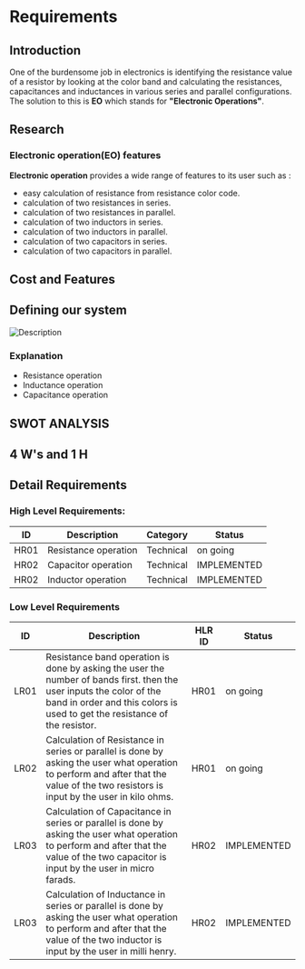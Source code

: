 # Requirements

## Introduction

One of the burdensome job in electronics is identifying the resistance value of a resistor by looking at the color band and calculating the resistances, capacitances and inductances in various series and parallel configurations. The solution to this is **EO** which stands for **"Electronic Operations"**.


## Research

### Electronic operation(EO) features
   **Electronic operation** provides a wide range of features  to its user such as :
	

 - easy calculation of resistance from resistance color code.
 - calculation of two resistances in series.
 - calculation of two resistances in parallel.
 - calculation of two inductors in series.
 - calculation of two inductors in parallel.
 - calculation of two capacitors in series.
 - calculation of two capacitors in parallel.
 
## Cost and Features

## Defining our system
![Description](https://github.com/nikhiljose21/LTTS_Mini_Project/blob/main/1_Requirements/sys.png)

### Explanation

 - Resistance operation
 - Inductance operation
 - Capacitance operation

## SWOT   ANALYSIS

## 4 W's and 1 H

## Detail Requirements 


### High Level Requirements:
|  ID|Description  |Category|Status|
|--|--|--|--|
|  HR01|Resistance operation  |Technical|on going|
|  HR02|Capacitor operation  |Technical|IMPLEMENTED|
|  HR02|Inductor operation  |Technical|IMPLEMENTED|
### Low Level Requirements

|  ID|Description  |HLR ID |Status|
|--|--|--|--|
|LR01|Resistance band operation is done by asking the user the number of bands first. then the user inputs the color of the band in order and this  colors is used to get the resistance of the resistor.|HR01|on going|
|LR02|Calculation of Resistance in series or parallel is done by asking the user what operation to perform and after that the value of the two resistors is input by the user in kilo ohms.|HR01|on going|
|LR03|Calculation of Capacitance in series or parallel is done by asking the user what operation to perform and after that the value of the two capacitor is input by the user in micro farads.|HR02|IMPLEMENTED|
|LR03|Calculation of Inductance in series or parallel is done by asking the user what operation to perform and after that the value of the two inductor is input by the user in milli henry.|HR02|IMPLEMENTED|